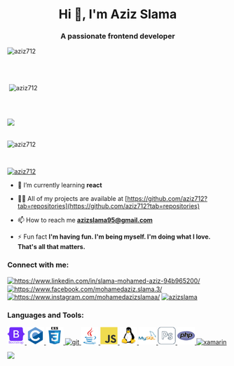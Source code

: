 <h1 align="center">Hi 👋, I'm Aziz Slama</h1>
<h3 align="center">A passionate frontend developer</h3>

<p><img align="left" src="https://github-readme-stats.vercel.app/api/top-langs?username=aziz712&show_icons=true&locale=en&layout=compact" alt="aziz712" /></p> <br/><br/> <br/><br/>

<p>&nbsp;<img align="center" src="https://github-readme-stats.vercel.app/api?username=aziz712&show_icons=true&locale=en" alt="aziz712" /></p> <br/><br/>

![](https://github-readme-streak-stats.herokuapp.com/?user=aziz712&theme=shadow_red&hide_border=false) <br/><br/>

<p align="left"> <img src="https://komarev.com/ghpvc/?username=aziz712&label=Profile%20views&color=0e75b6&style=flat" alt="aziz712" /> </p> 
<br>

<p align="left"> <a href="https://github.com/ryo-ma/github-profile-trophy"><img src="https://github-profile-trophy.vercel.app/?username=aziz712" alt="aziz712" /></a> </p>

- 🌱 I’m currently learning **react**

- 👨‍💻 All of my projects are available at [https://github.com/aziz712?tab=repositories](https://github.com/aziz712?tab=repositories)

- 📫 How to reach me **azizslama95@gmail.com**

- ⚡ Fun fact **I'm having fun. I'm being myself. I'm doing what I love. That's all that matters.**

<h3 align="left">Connect with me:</h3>
<p align="left">
<a href="https://linkedin.com/in/https://www.linkedin.com/in/slama-mohamed-aziz-94b965200/" target="blank"><img align="center" src="https://raw.githubusercontent.com/rahuldkjain/github-profile-readme-generator/master/src/images/icons/Social/linked-in-alt.svg" alt="https://www.linkedin.com/in/slama-mohamed-aziz-94b965200/" height="30" width="40" /></a>
<a href="https://fb.com/https://www.facebook.com/mohamedaziz.slama.3/" target="blank"><img align="center" src="https://raw.githubusercontent.com/rahuldkjain/github-profile-readme-generator/master/src/images/icons/Social/facebook.svg" alt="https://www.facebook.com/mohamedaziz.slama.3/" height="30" width="40" /></a>
<a href="https://instagram.com/https://www.instagram.com/mohamedazizslamaa/" target="blank"><img align="center" src="https://raw.githubusercontent.com/rahuldkjain/github-profile-readme-generator/master/src/images/icons/Social/instagram.svg" alt="https://www.instagram.com/mohamedazizslamaa/" height="30" width="40" /></a>
<a href="https://discord.gg/azizslama" target="blank"><img align="center" src="https://raw.githubusercontent.com/rahuldkjain/github-profile-readme-generator/master/src/images/icons/Social/discord.svg" alt="azizslama" height="30" width="40" /></a>
</p>

<h3 align="left">Languages and Tools:</h3>
<p align="left"> <a href="https://getbootstrap.com" target="_blank" rel="noreferrer"> <img src="https://raw.githubusercontent.com/devicons/devicon/master/icons/bootstrap/bootstrap-plain-wordmark.svg" alt="bootstrap" width="40" height="40"/> </a> <a href="https://www.cprogramming.com/" target="_blank" rel="noreferrer"> <img src="https://raw.githubusercontent.com/devicons/devicon/master/icons/c/c-original.svg" alt="c" width="40" height="40"/> </a> <a href="https://www.w3schools.com/css/" target="_blank" rel="noreferrer"> <img src="https://raw.githubusercontent.com/devicons/devicon/master/icons/css3/css3-original-wordmark.svg" alt="css3" width="40" height="40"/> </a> <a href="https://git-scm.com/" target="_blank" rel="noreferrer"> <img src="https://www.vectorlogo.zone/logos/git-scm/git-scm-icon.svg" alt="git" width="40" height="40"/> </a> <a href="https://www.java.com" target="_blank" rel="noreferrer"> <img src="https://raw.githubusercontent.com/devicons/devicon/master/icons/java/java-original.svg" alt="java" width="40" height="40"/> </a> <a href="https://developer.mozilla.org/en-US/docs/Web/JavaScript" target="_blank" rel="noreferrer"> <img src="https://raw.githubusercontent.com/devicons/devicon/master/icons/javascript/javascript-original.svg" alt="javascript" width="40" height="40"/> </a> <a href="https://www.linux.org/" target="_blank" rel="noreferrer"> <img src="https://raw.githubusercontent.com/devicons/devicon/master/icons/linux/linux-original.svg" alt="linux" width="40" height="40"/> </a> <a href="https://www.mysql.com/" target="_blank" rel="noreferrer"> <img src="https://raw.githubusercontent.com/devicons/devicon/master/icons/mysql/mysql-original-wordmark.svg" alt="mysql" width="40" height="40"/> </a> <a href="https://www.photoshop.com/en" target="_blank" rel="noreferrer"> <img src="https://raw.githubusercontent.com/devicons/devicon/master/icons/photoshop/photoshop-line.svg" alt="photoshop" width="40" height="40"/> </a> <a href="https://www.php.net" target="_blank" rel="noreferrer"> <img src="https://raw.githubusercontent.com/devicons/devicon/master/icons/php/php-original.svg" alt="php" width="40" height="40"/> </a> <a href="https://dotnet.microsoft.com/apps/xamarin" target="_blank" rel="noreferrer"> <img src="https://raw.githubusercontent.com/detain/svg-logos/780f25886640cef088af994181646db2f6b1a3f8/svg/xamarin.svg" alt="xamarin" width="40" height="40"/> </a> </p>

[![](https://quotes-github-readme.vercel.app/api?quote=Everything%20happens%20for%20a%20reason.&border=true&type=horizontal&author=Unknown&theme=dark)](https://github.com/aziz712) 



